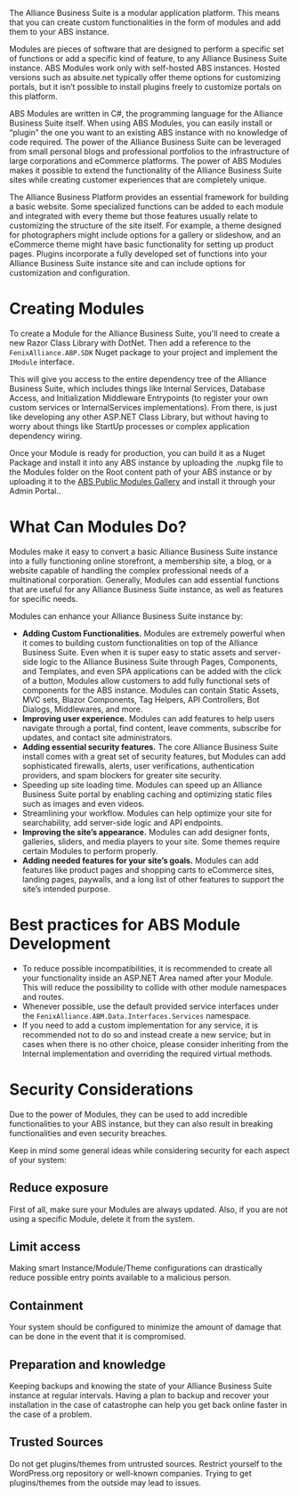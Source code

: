 The Alliance Business Suite is a modular application platform. This means that you can create custom functionalities in the form of modules and add them to your ABS instance.

Modules are pieces of software that are designed to perform a specific set of functions or add a specific kind of feature, to any Alliance Business Suite instance. ABS Modules work only with self-hosted ABS instances. Hosted versions such as absuite.net typically offer theme options for customizing portals, but it isn’t possible to install plugins freely to customize portals on this platform.

ABS Modules are written in C#, the programming language for the Alliance Business Suite itself. When using ABS Modules, you can easily install or “plugin” the one you want to an existing ABS instance with no knowledge of code required. The power of the Alliance Business Suite can be leveraged from small personal blogs and professional portfolios to the infrastructure of large corporations and eCommerce platforms. The power of ABS Modules makes it possible to extend the functionality of the Alliance Business Suite sites while creating customer experiences that are completely unique.

The Alliance Business Platform provides an essential framework for building a basic website. Some specialized functions can be added to each module and integrated with every theme but those features usually relate to customizing the structure of the site itself. For example, a theme designed for photographers might include options for a gallery or slideshow, and an eCommerce theme might have basic functionality for setting up product pages. Plugins incorporate a fully developed set of functions into your Alliance Business Suite instance site and can include options for customization and configuration.

# Creating Modules

To create a Module for the Alliance Business Suite, you'll need to create a new Razor Class Library with DotNet. Then add a reference to the `FenixAlliance.ABP.SDK` Nuget package to your project and implement the `IModule` interface.

This will give you access to the entire dependency tree of the Alliance Business Suite, which includes things like Internal Services, Database Access, and Initialization Middleware Entrypoints (to register your own custom services or InternalServices implementations). From there, is just like developing any other ASP.NET Class Library, but without having to worry about things like StartUp processes or complex application dependency wiring.

Once your Module is ready for production, you can build it as a Nuget Package and install it into any ABS instance by uploading the .nupkg file to the Modules folder on the Root content path of your ABS instance or by uploading it to the [ABS Public Modules Gallery](https://gallery.absuite.net) and install it through your Admin Portal..



# What Can Modules Do?
Modules make it easy to convert a basic Alliance Business Suite instance into a fully functioning online storefront, a membership site, a blog, or a website capable of handling the complex professional needs of a multinational corporation. Generally, Modules can add essential functions that are useful for any Alliance Business Suite instance, as well as features for specific needs.

Modules can enhance your Alliance Business Suite instance by:
- **Adding Custom Functionalities.** Modules are extremely powerful when it comes to building custom functionalities on top of the Alliance Business Suite. Even when it is super easy to static assets and server-side logic to the Alliance Business Suite through Pages, Components, and Templates, and even SPA applications can be added with the click of a button, Modules allow customers to add fully functional sets of components for the ABS instance. Modules can contain Static Assets, MVC sets, Blazor Components, Tag Helpers, API Controllers, Bot Dialogs, Middlewares, and more.
- **Improving user experience.** Modules can add features to help users navigate through a portal, find content, leave comments, subscribe for updates, and contact site administrators.
- **Adding essential security features.** The core Alliance Business Suite install comes with a great set of security features, but Modules can add sophisticated firewalls, alerts, user verifications, authentication providers, and spam blockers for greater site security.
- Speeding up site loading time. Modules can speed up an Alliance Business Suite portal by enabling caching and optimizing static files such as images and even videos.
- Streamlining your workflow. Modules can help optimize your site for searchability, add server-side logic and API endpoints.
- **Improving the site’s appearance.** Modules can add designer fonts, galleries, sliders, and media players to your site. Some themes require certain Modules to perform properly.
- **Adding needed features for your site’s goals.** Modules can add features like product pages and shopping carts to eCommerce sites, landing pages, paywalls, and a long list of other features to support the site’s intended purpose.

# Best practices for ABS Module Development

- To reduce possible incompatibilities, it is recommended to create all your functionality inside an ASP.NET Area named after your Module. This will reduce the possibility to collide with other module namespaces and routes.  
- Whenever possible, use the default provided service interfaces under the `FenixAlliance.ABM.Data.Interfaces.Services` namespace.
- If you need to add a custom implementation for any service, it is recommended not to do so and instead create a new service; but in cases when there is no other choice, please consider inheriting from the Internal implementation and overriding the required virtual methods.

# Security Considerations

Due to the power of Modules, they can be used to add incredible functionalities to your ABS instance, but they can also result in breaking functionalities and even security breaches. 

Keep in mind some general ideas while considering security for each aspect of your system:

## Reduce exposure
First of all, make sure your Modules are always updated. Also, if you are not using a specific Module, delete it from the system.

## Limit access

Making smart Instance/Module/Theme configurations can drastically reduce possible entry points available to a malicious person.

## Containment

Your system should be configured to minimize the amount of damage that can be done in the event that it is compromised.

## Preparation and knowledge

Keeping backups and knowing the state of your Alliance Business Suite instance at regular intervals. Having a plan to backup and recover your installation in the case of catastrophe can help you get back online faster in the case of a problem.

## Trusted Sources

Do not get plugins/themes from untrusted sources. Restrict yourself to the WordPress.org repository or well-known companies. Trying to get plugins/themes from the outside may lead to issues.







